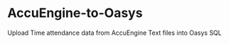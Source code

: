 AccuEngine-to-Oasys
===================

Upload Time attendance data from AccuEngine Text files into Oasys SQL
